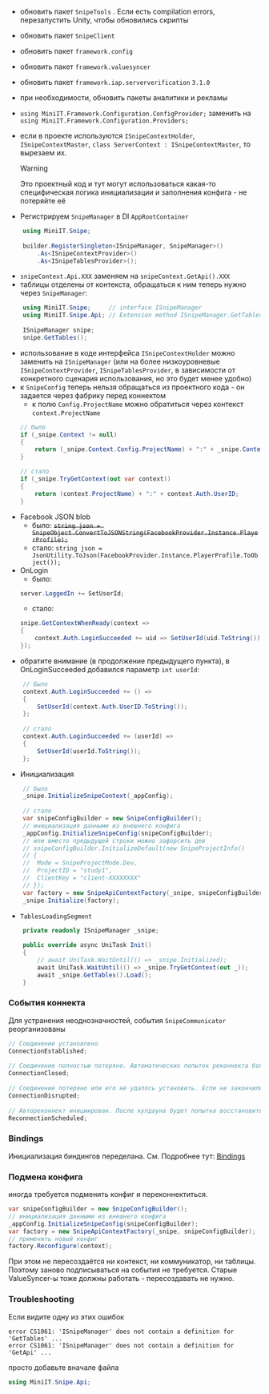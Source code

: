 - обновить пакет `SnipeTools` . Если есть compilation errors, перезапустить Unity, чтобы обновились скрипты
- обновить пакет `SnipeClient`
- обновить пакет `framework.config`
- обновить пакет `framework.valuesyncer`
- обновить пакет `framework.iap.serververification` `3.1.0`
- при необходимости, обновить пакеты аналитики и рекламы
-  `using MiniIT.Framework.Configuration.ConfigProvider;` заменить на
  `using MiniIT.Framework.Configuration.Providers;`

- если в проекте используются `ISnipeContextHolder`, `ISnipeContextMaster`, `class ServerContext : ISnipeContextMaster`, то вырезаем их.
  > [!warning]
  > Это проектный код и тут могут использоваться какая-то специфическая логика инициализации и заполнения конфига - не потеряйте её
  
- Регистрируем `SnipeManager` в DI `AppRootContainer`
```cs
	using MiniIT.Snipe;
	
	builder.RegisterSingleton<ISnipeManager, SnipeManager>()
	    .As<ISnipeContextProvider>()
	    .As<ISnipeTablesProvider>();
```
- `snipeContext.Api.XXX` заменяем на `snipeContext.GetApi().XXX`
- таблицы отделены от контекста, обращаться к ним теперь нужно через `SnipeManager`:
```cs
	using MiniIT.Snipe;     // interface ISnipeManager
	using MiniIT.Snipe.Api; // Extension method ISnipeManager.GetTables();
	
	ISnipeManager snipe;
	snipe.GetTables();
```
- использование в коде интерфейса `ISnipeContextHolder` можно заменить на `ISnipeManager` (или на более низкоуровневые `ISnipeContextProvider`, `ISnipeTablesProvider`, в зависимости от конкретного сценария использования, но это будет менее удобно)
- к `SnipeConfig` теперь нельзя обращаться из проектного кода - он задается через фабрику перед коннектом
	- к полю `Config.ProjectName` можно обратиться через контекст `context.ProjectName`
	```cs
	// было
	if (_snipe.Context != null)
	{
	    return (_snipe.Context.Config.ProjectName) + ":" + _snipe.Context.Auth.UserID;
	}

	// стало
	if (_snipe.TryGetContext(out var context))
	{
	    return (context.ProjectName) + ":" + context.Auth.UserID;
	}
	```
- Facebook JSON blob
	- было: ~~`string json = SnipeObject.ConvertToJSONString(FacebookProvider.Instance.PlayerProfile);`~~
	- стало: `string json = JsonUtility.ToJson(FacebookProvider.Instance.PlayerProfile.ToObject());`
- OnLogin
	- было: 
	```cs
	server.LoggedIn += SetUserId;
	```
	- стало:
	```cs
	snipe.GetContextWhenReady(context =>
	{  
		context.Auth.LoginSucceeded += uid => SetUserId(uid.ToString());
	});
	```
- обратите внимание (в продолжение предыдущего пункта), в OnLoginSucceeded добавился параметр `int userId`:
```cs
	// Было
	context.Auth.LoginSucceeded += () =>
	{
	    SetUserId(context.Auth.UserID.ToString());
	};
	
	// стало
	context.Auth.LoginSucceeded += (userId) =>
	{
	    SetUserId(userId.ToString());
	};
```
- Инициализация
```cs
	// было
	_snipe.InitializeSnipeContext(_appConfig);
	
	// стало
	var snipeConfigBuilder = new SnipeConfigBuilder();
	// инициализация данными из внешнего конфига
	_appConfig.InitializeSnipeConfig(snipeConfigBuilder);
	// или вместо предыдущей строки можно зафорсить дев
	// snipeConfigBuilder.InitializeDefault(new SnipeProjectInfo()  
	// {  
	//  Mode = SnipeProjectMode.Dev,  
	//  ProjectID = "study1",  
	//  ClientKey = "client-XXXXXXXX"  
	// });
	var factory = new SnipeApiContextFactory(_snipe, snipeConfigBuilder);
	_snipe.Initialize(factory);
```
- `TablesLoadingSegment`
```cs
	private readonly ISnipeManager _snipe;
	
	public override async UniTask Init()  
	{  
	    // await UniTask.WaitUntil(() => _snipe.Initialized);
	    await UniTask.WaitUntil(() => _snipe.TryGetContext(out _));
	    await _snipe.GetTables().Load();
	}
```

### События коннекта
Для устранения неоднозначностей, события `SnipeCommunicator` реорганизованы
```cs
// Соединение установлено
ConnectionEstablished;  
  
// Соединение полностью потеряно. Автоматических попыток реконнекта больше не будет
ConnectionClosed;  
  
// Соединение потеряно или его не удалось установить. Если не закончились попытки, то будет автореконнект
ConnectionDisrupted;  
  
// Автореконнект инициирован. После кулдауна будет попытка восстановить соединение
ReconnectionScheduled;
```

### Bindings
Инициализация биндингов переделана. См. Подробнее тут: [Bindings](Bindings.md)

### Подмена конфига
иногда требуется подменить конфиг и переконнектиться.
```cs
var snipeConfigBuilder = new SnipeConfigBuilder();
// инициализация данными из внешнего конфига
_appConfig.InitializeSnipeConfig(snipeConfigBuilder);
var factory = new SnipeApiContextFactory(_snipe, snipeConfigBuilder);
// применить новый конфиг
factory.Reconfigure(context);
```
При этом не пересоздаётся ни контекст, ни коммуникатор, ни таблицы. Поэтому заново подписываться на события не требуется. Старые ValueSyncer-ы тоже должны работать - пересоздавать не нужно.


### Troubleshooting
Если видите одну из этих ошибок
```
error CS1061: 'ISnipeManager' does not contain a definition for 'GetTables' ...
error CS1061: 'ISnipeManager' does not contain a definition for 'GetApi' ...
```
просто добавьте вначале файла
```cs
using MiniIT.Snipe.Api;
```
